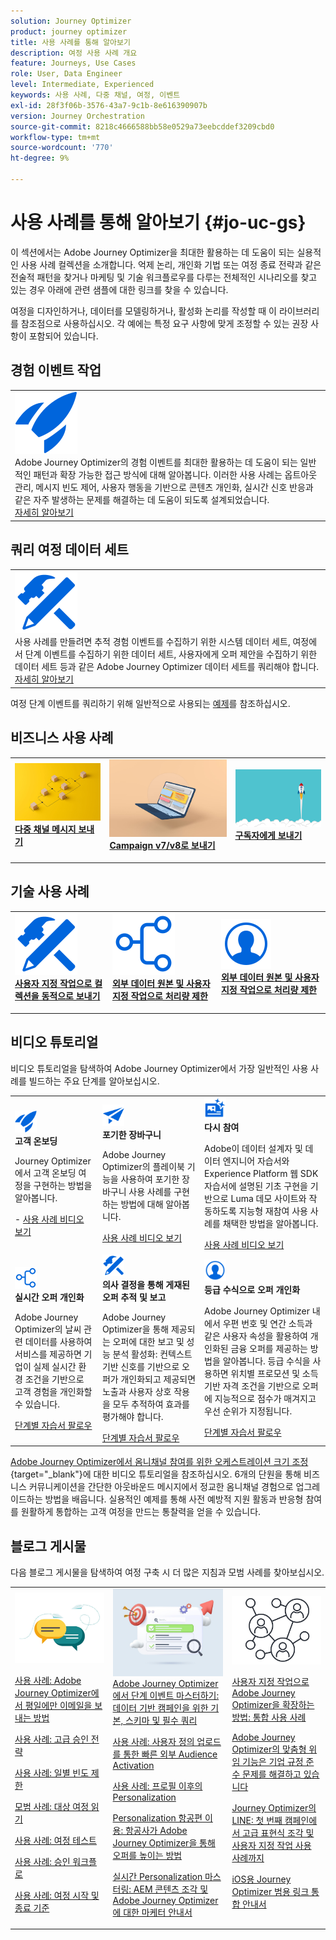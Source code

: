 ```yaml
---
solution: Journey Optimizer
product: journey optimizer
title: 사용 사례를 통해 알아보기
description: 여정 사용 사례 개요
feature: Journeys, Use Cases
role: User, Data Engineer
level: Intermediate, Experienced
keywords: 사용 사례, 다중 채널, 여정, 이벤트
exl-id: 28f3f06b-3576-43a7-9c1b-8e616390907b
version: Journey Orchestration
source-git-commit: 8218c4666588bb58e0529a73eebcddef3209cbd0
workflow-type: tm+mt
source-wordcount: '770'
ht-degree: 9%

---
```


# 사용 사례를 통해 알아보기 {#jo-uc-gs}

이 섹션에서는 Adobe Journey Optimizer을 최대한 활용하는 데 도움이 되는 실용적인 사용 사례 컬렉션을 소개합니다. 억제 논리, 개인화 기법 또는 여정 종료 전략과 같은 전술적 패턴을 찾거나 마케팅 및 기술 워크플로우를 다루는 전체적인 시나리오를 찾고 있는 경우 아래에 관련 샘플에 대한 링크를 찾을 수 있습니다.

여정을 디자인하거나, 데이터를 모델링하거나, 활성화 논리를 작성할 때 이 라이브러리를 참조점으로 사용하십시오. 각 예에는 특정 요구 사항에 맞게 조정할 수 있는 권장 사항이 포함되어 있습니다.


## 경험 이벤트 작업

<table style="table-layout:fixed">
<tr style="border: 0;">
  <td>
    <div>
    <a href="exp-event-lookup.md">
    <img alt="경험 이벤트 조회 우수 사례" src="../assets/do-not-localize/icon-quick-start.svg" /></a> 
    <br>Adobe Journey Optimizer의 경험 이벤트를 최대한 활용하는 데 도움이 되는 일반적인 패턴과 확장 가능한 접근 방식에 대해 알아봅니다. 이러한 사용 사례는 옵트아웃 관리, 메시지 빈도 제어, 사용자 행동을 기반으로 콘텐츠 개인화, 실시간 신호 반응과 같은 자주 발생하는 문제를 해결하는 데 도움이 되도록 설계되었습니다.
    </div>
      <div>
     <a href="exp-event-lookup.md">자세히 알아보기</a></div>
    </div>
  </td>
</tr>
</table>


## 쿼리 여정 데이터 세트

<table style="table-layout:fixed">
<tr style="border: 0;">
  <td>
    <div>
    <a href="../data/datasets-query-examples.md">
    <img alt="쿼리 샘플" src="../assets/do-not-localize/icon-configure.svg"/></a> 
    <br>사용 사례를 만들려면 추적 경험 이벤트를 수집하기 위한 시스템 데이터 세트, 여정에서 단계 이벤트를 수집하기 위한 데이터 세트, 사용자에게 오퍼 제안을 수집하기 위한 데이터 세트 등과 같은 Adobe Journey Optimizer 데이터 세트를 쿼리해야 합니다.
    </div>
      <div>
     <a href="../data/datasets-query-examples.md">자세히 알아보기</a></div>
    </div>
  </td>
</tr>
</table>

여정 단계 이벤트를 쿼리하기 위해 일반적으로 사용되는 [예제](../reports/query-examples.md)를 참조하십시오.


## 비즈니스 사용 사례

<table style="table-layout:fixed"><tr style="border: 0;">
<td>
<a href="../building-journeys/journeys-uc.md">
<img alt="다중 채널 메시지 보내기" src="../assets/do-not-localize/start-journey.jpeg">
</a>
<div>
<a href="../building-journeys/journeys-uc.md"><strong>다중 채널 메시지 보내기</strong></a>
</div>
<p>
</td>
<td>
<a href="ajo-ac.md">
<img alt="Campaign을 사용하여 메시지 보내기" src="../assets/do-not-localize/start-interface.jpeg">
</a>
<div><a href="ajo-ac.md"><strong>Campaign v7/v8로 보내기</strong>
</div>
<p>
</td>
<td>
<a href="message-to-subscribers-uc.md">
<img alt="구독자에게 메시지 보내기" src="../assets/do-not-localize/start-quick.png">
</a>
<div>
<a href="message-to-subscribers-uc.md"><strong>구독자에게 보내기</strong></a>
</div>
<p></td>
</tr></table>

## 기술 사용 사례

<table style="table-layout:fixed"><tr style="border: 0;">
<td>
<a href="collections.md">
<img alt="사용자 정의 작업으로 컬렉션을 동적으로 보내기" src="../assets/do-not-localize/icon-configure.svg">
</a>
<div>
<a href="collections.md"><strong>사용자 지정 작업으로 컬렉션을 동적으로 보내기</strong></a>
</div>
<p>
</td>
<td>
<a href="limit-throughput.md">
<img alt="외부 데이터 원본 및 사용자 정의 작업으로 처리량 제한" src="../assets/do-not-localize/icon-first-journey.svg">
</a>
<div><a href="limit-throughput.md"><strong>외부 데이터 원본 및 사용자 지정 작업으로 처리량 제한</strong></a>
</div>
<p>
</td>
<td>
<a href="../building-journeys/journey-pause.md#apply-an-exit-criteria-in-a-paused-journey">
<img alt="라이브 여정에서 프로필 제거" src="../assets/do-not-localize/icon_profile-audience.svg">
</a>
<div><a href="../building-journeys/journey-pause.md#apply-an-exit-criteria-in-a-paused-journey"><strong>외부 데이터 원본 및 사용자 지정 작업으로 처리량 제한</strong></a>
</div>
<p>
</td>
</tr></table>

## 비디오 튜토리얼

비디오 튜토리얼을 탐색하여 Adobe Journey Optimizer에서 가장 일반적인 사용 사례를 빌드하는 주요 단계를 알아보십시오.


<table style="table-layout:auto">
  <tr style="border: 0;">
    <td>
      <img src="../assets/do-not-localize/icon-quick-start.svg" width="35px">
    <br/>
      <strong>고객 온보딩</strong><br/><p>Journey Optimizer에서 고객 온보딩 여정을 구현하는 방법을 알아봅니다.</p> - <a href="https://experienceleague.adobe.com/ko/docs/journey-optimizer-learn/tutorials/use-cases/customer-onboarding" target="_blank">사용 사례 비디오 보기</a>
    </td>
    <td>
      <img src="../assets/do-not-localize/icon-campaign.svg" width="35px">
    <br/>
      <strong>포기한 장바구니</strong><br/><p>Adobe Journey Optimizer의 플레이북 기능을 사용하여 포기한 장바구니 사용 사례를 구현하는 방법에 대해 알아봅니다.</p><a href="https://experienceleague.adobe.com/ko/docs/journey-optimizer-learn/tutorials/use-cases/abandoned-cart" target="_blank">사용 사례 비디오 보기</a>
    </td>
    <td>
      <img src="../assets/do-not-localize/icon-content.svg" width="35px">
    <br/>
      <strong>다시 참여</strong><br/><p>Adobe이 데이터 설계자 및 데이터 엔지니어 자습서와 Experience Platform 웹 SDK 자습서에 설명된 기초 구현을 기반으로 Luma 데모 사이트와 작동하도록 지능형 재참여 사용 사례를 채택한 방법을 알아봅니다.</p><a href="https://experienceleague.adobe.com/ko/docs/experience-platform/rtcdp/use-cases/personalization-insights-engagement/use-cases-luma" target="_blank">사용 사례 비디오 보기</a> 
    </td>
  </tr>
  <tr style="border: 0;">
    <td>
      <img src="../assets/do-not-localize/icon-experience.svg" width="35px">
    <br/>
      <strong>실시간 오퍼 개인화</strong><br/><p>Adobe Journey Optimizer의 날씨 관련 데이터를 사용하여 서비스를 제공하면 기업이 실제 실시간 환경 조건을 기반으로 고객 경험을 개인화할 수 있습니다.</p><a href="https://experienceleague.adobe.com/ko/docs/journey-optimizer-learn/personalizing-offers-with-real-time-weather-data/introduction" target="_blank">단계별 자습서 팔로우</a>
    </td>
    <td>
      <img src="../assets/do-not-localize/icon-configure.svg" width="35px">
    <br/>
      <strong>의사 결정을 통해 게재된 오퍼 추적 및 보고</strong><br/><p>Adobe Journey Optimizer을 통해 제공되는 오퍼에 대한 보고 및 성능 분석 활성화: 컨텍스트 기반 신호를 기반으로 오퍼가 개인화되고 제공되면 노출과 사용자 상호 작용을 모두 추적하여 효과를 평가해야 합니다.</p><a href="https://experienceleague.adobe.com/ko/docs/journey-optimizer-learn/reporting-on-ajo-od/introduction" target="_blank">단계별 자습서 팔로우</a> 
    </td>
    <td>
      <img src="../assets/do-not-localize/icon_profile-audience.svg" width="35px">
    <br/>
      <strong>등급 수식으로 오퍼 개인화</strong><br/><p>Adobe Journey Optimizer 내에서 우편 번호 및 연간 소득과 같은 사용자 속성을 활용하여 개인화된 금융 오퍼를 제공하는 방법을 알아봅니다. 등급 수식을 사용하면 위치별 프로모션 및 소득 기반 자격 조건을 기반으로 오퍼에 지능적으로 점수가 매겨지고 우선 순위가 지정됩니다.</p><a href="https://experienceleague.adobe.com/ko/docs/journey-optimizer-learn/personalizing-offers-with-ranking-formulas-based-on-user-zip-code-and-income/introduction" target="_blank">단계별 자습서 팔로우</a> 
    </td>
  </tr>
</table>

[Adobe Journey Optimizer에서 옴니채널 참여를 위한 오케스트레이션 크기 조정](https://experienceleague.adobe.com/ko/docs/journey-optimizer-learn/scaling-orchestration-to-omnichannel-engagement/introduction){target="_blank"}에 대한 비디오 튜토리얼을 참조하십시오. 6개의 단원을 통해 비즈니스 커뮤니케이션을 간단한 아웃바운드 메시지에서 정교한 옴니채널 경험으로 업그레이드하는 방법을 배웁니다. 실용적인 예제를 통해 사전 예방적 지원 활동과 반응형 참여를 원활하게 통합하는 고객 여정을 만드는 통찰력을 얻을 수 있습니다.



## 블로그 게시물

다음 블로그 게시물을 탐색하여 여정 구축 시 더 많은 지침과 모범 사례를 찾아보십시오.

<table style="table-layout:fixed"><tr style="border: 0;">
<td>
<img alt="블로그 게시물" src="../assets/do-not-localize/community.jpeg">
<div>
<p><a href="https://experienceleaguecommunities.adobe.com/t5/journey-optimizer-blogs/how-to-send-emails-only-on-weekdays-in-adobe-journey-optimizer/ba-p/760400?profile.language=ko" target="_blank">사용 사례: Adobe Journey Optimizer에서 평일에만 이메일을 보내는 방법</a></p>
<p><a href="https://experienceleaguecommunities.adobe.com/t5/journey-optimizer-blogs/advanced-approval-strategies-in-adobe-journey-optimizer/ba-p/761396?profile.language=ko" target="_blank">사용 사례: 고급 승인 전략</a></p>
<p><a href="https://experienceleaguecommunities.adobe.com/t5/journey-optimizer-blogs/elevate-customer-experience-with-daily-frequency-capping-in-ajo/ba-p/761510?profile.language=ko" target="_blank">사용 사례: 일별 빈도 제한</a></p>
<p><a href="https://experienceleaguecommunities.adobe.com/t5/journey-optimizer-blogs/mastering-read-audience-journeys-in-adobe-journey-optimizer-a/ba-p/761445?profile.language=ko" target="_blank">모범 사례: 대상 여정 읽기</a></p>
<p><a href="https://experienceleaguecommunities.adobe.com/t5/journey-optimizer-blogs/from-plan-to-perfection-how-to-test-your-ajo-journeys-for-10/ba-p/761270?profile.language=ko" target="_blank">사용 사례: 여정 테스트</a></p>
<p><a href="https://experienceleaguecommunities.adobe.com/t5/journey-optimizer-blogs/deliver-with-confidence-approval-workflows-across-adobe-journey/ba-p/760900?profile.language=ko" target="_blank">사용 사례: 승인 워크플로</a></p>
<p><a href="https://experienceleaguecommunities.adobe.com/t5/journey-optimizer-blogs/mastering-journey-entry-and-exit-criteria-in-adobe-journey/ba-p/760958?profile.language=ko" target="_blank">사용 사례: 여정 시작 및 종료 기준</a></p>
</div>
<p>
</td>
<td>
<img alt="여정의 단계 이벤트" src="../assets/do-not-localize/list.jpeg">
<div>
<a href="https://experienceleaguecommunities.adobe.com/t5/journey-optimizer-blogs/mastering-step-events-in-adobe-journey-optimizer-fundamentals/ba-p/762024?profile.language=ko" target="_blank">Adobe Journey Optimizer에서 단계 이벤트 마스터하기: 데이터 기반 캠페인을 위한 기본, 스키마 및 필수 쿼리
</a></p>
<p><a href="https://experienceleaguecommunities.adobe.com/t5/journey-optimizer-blogs/fast-external-audience-activation-with-custom-upload/ba-p/761658?profile.language=ko" target="_blank">사용 사례: 사용자 정의 업로드를 통한 빠른 외부 Audience Activation</a></p>
<p><a href="https://experienceleaguecommunities.adobe.com/t5/journey-optimizer-blogs/personalization-beyond-the-ajo-profile-bringing-non-profile/ba-p/769225?profile.language=ko" target="_blank">사용 사례: 프로필 이후의 Personalization
</a></p>
<p><a href="https://experienceleaguecommunities.adobe.com/t5/journey-optimizer-blogs/take-flight-with-personalization-how-airlines-can-elevate-offers/ba-p/767513?profile.language=ko" target="_blank">Personalization 항공편 이용: 항공사가 Adobe Journey Optimizer을 통해 오퍼를 높이는 방법
</a></p>
<p><a href="https://experienceleaguecommunities.adobe.com/t5/journey-optimizer-blogs/mastering-real-time-personalization-a-marketer-s-guide-to-aem/ba-p/762606?profile.language=ko" target="_blank">실시간 Personalization 마스터링: AEM 콘텐츠 조각 및 Adobe Journey Optimizer에 대한 마케터 안내서
</a></p>
</div>
<p></td>
<td>
<img alt="사용자 정의 액션" src="../assets/do-not-localize/step-event.jpeg">
<div><p><a href="https://experienceleaguecommunities.adobe.com/t5/journey-optimizer-blogs/how-to-extend-adobe-journey-optimizer-with-custom-actions/ba-p/761323?profile.language=ko" target="_blank">사용자 지정 작업으로 Adobe Journey Optimizer을 확장하는 방법: 통합 사용 사례
</a></p>
</div>
<div><p><a href="https://experienceleaguecommunities.adobe.com/t5/journey-optimizer-blogs/breaking-down-barriers-how-adobe-journey-optimizer-s-custom/ba-p/759223?profile.language=ko" target="_blank">Adobe Journey Optimizer의 맞춤형 위임 기능은 기업 규정 준수 문제를 해결하고 있습니다
</a></p>
</div>
<div><p><a href="https://experienceleaguecommunities.adobe.com/t5/journey-optimizer-blogs/line-in-ajo-from-first-campaign-to-advanced-expression-fragment/ba-p/771048?profile.language=ko" target="_blank">Journey Optimizer의 LINE: 첫 번째 캠페인에서 고급 표현식 조각 및 사용자 지정 작업 사용 사례까지
</a></p>
</div>
<div><p><a href="https://experienceleaguecommunities.adobe.com/t5/journey-optimizer-blogs/ajo-universal-link-integration-guide-for-ios/ba-p/768669?profile.language=ko" target="_blank">iOS용 Journey Optimizer 범용 링크 통합 안내서
</a></p>
</div>
</td>
</tr></table>